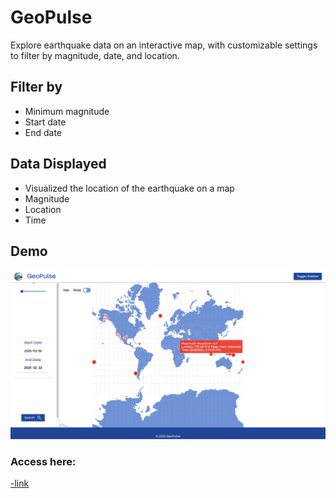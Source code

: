 # GeoPulse
Explore earthquake data on an interactive map, with customizable settings to filter by magnitude, date, and location.

## Filter by
  - Minimum magnitude
  - Start date
  - End date

## Data Displayed
  - Visualized the location of the earthquake on a map
  - Magnitude
  - Location
  - Time
## Demo
![screenshot](img/demoScreenshot.png)

### Access here:
  [-link](https://joshuac-coder.github.io/GeoPulse/)
